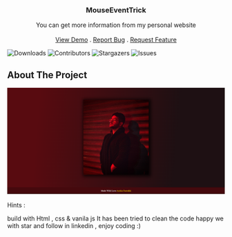 <br/>

  <h3 align="center">MouseEventTrick</h3>

  <p align="center">
    You can get more information from my personal website
    <br/>
    <br/>
    <a href="https://arshiafarrokhi.github.io/MouseEventTrick/">View Demo</a>
    .
    <a href="https://arshiafarrokhi.github.io/MouseEventTrick/issues">Report Bug</a>
    .
    <a href="https://arshiafarrokhi.github.io/MouseEventTrick/issues">Request Feature</a>
  </p>
</p>

![Downloads](https://img.shields.io/github/downloads/arshiafarrokhi/BitCoinLivePrice/total) ![Contributors](https://img.shields.io/github/contributors/arshiafarrokhi/BitCoinLivePrice?color=dark-green) ![Stargazers](https://img.shields.io/github/stars/arshiafarrokhi/BitCoinLivePrice?style=social) ![Issues](https://img.shields.io/github/issues/arshiafarrokhi/BitCoinLivePrice) 

## About The Project

<img src="assets\img\Untitled.png" alt="about">

Hints :

build with Html , css & vanila js
It has been tried to clean the code
happy we with star and follow in linkedin , enjoy coding :)


